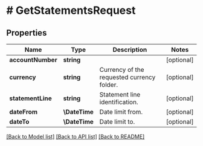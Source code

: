 # # GetStatementsRequest

## Properties

Name | Type | Description | Notes
------------ | ------------- | ------------- | -------------
**accountNumber** | **string** |  | [optional]
**currency** | **string** | Currency of the requested currency folder. | [optional]
**statementLine** | **string** | Statement line identification. | [optional]
**dateFrom** | **\DateTime** | Date limit from. | [optional]
**dateTo** | **\DateTime** | Date limit to. | [optional]

[[Back to Model list]](../../README.md#models) [[Back to API list]](../../README.md#endpoints) [[Back to README]](../../README.md)
